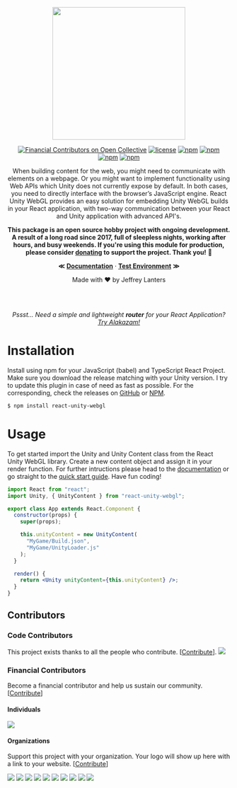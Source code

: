 <div align="center">

<img src="https://raw.githubusercontent.com/elraccoone/react-unity-webgl/master/.github/WIKI/logo.png" height="300px"></br>

[![Financial Contributors on Open Collective](https://opencollective.com/react-unity-webgl/all/badge.svg?style=for-the-badge)](https://opencollective.com/react-unity-webgl) [![license](https://img.shields.io/badge/license-Apache_2.0-red.svg?style=for-the-badge)]()
[![npm](https://img.shields.io/npm/v/react-unity-webgl.svg?style=for-the-badge)]()
[![npm](https://img.shields.io/badge/build-passing-brightgreen.svg?style=for-the-badge)]()
<br/>
[![npm](https://img.shields.io/github/stars/elraccoone/react-unity-webgl.svg?style=for-the-badge)]()
[![npm](https://img.shields.io/npm/dt/react-unity-webgl.svg?style=for-the-badge)]()

When building content for the web, you might need to communicate with elements on a webpage. Or you might want to implement functionality using Web APIs which Unity does not currently expose by default. In both cases, you need to directly interface with the browser’s JavaScript engine. React Unity WebGL provides an easy solution for embedding Unity WebGL builds in your React application, with two-way communication between your React and Unity application with advanced API's.

**This package is an open source hobby project with ongoing development. A result of a long road since 2017, full of sleepless nights, working after hours, and busy weekends. If you're using this module for production, please consider [donating](https://paypal.me/jeffreylanters) to support the project. Thank you!** 🥳

**&Lt;**
[**Documentation**](https://github.com/elraccoone/react-unity-webgl/wiki) &middot;
[**Test Environment**](https://github.com/jeffreylanters/react-unity-webgl-test)
**&Gt;**

Made with &hearts; by Jeffrey Lanters

<br/><br/>

_Pssst... Need a simple and lightweight **router** for your React Application?_ <br/>
[_Try Alakazam!_](https://github.com/elraccoone/alakazam)

</div>

# Installation

Install using npm for your JavaScript (babel) and TypeScript React Project. Make sure you download the release matching with your Unity version. I try to update this plugin in case of need as fast as possible. For the corresponding, check the releases on [GitHub](https://github.com/elraccoone/react-unity-webgl/releases) or [NPM](https://www.npmjs.com/package/react-unity-webgl).

```sh
$ npm install react-unity-webgl
```

# Usage

To get started import the Unity and Unity Content class from the React Unity WebGL library. Create a new content object and assign it in your render function. For further intructions please head to the [documentation](https://github.com/elraccoone/react-unity-webgl/wiki) or go straight to the [quick start guide](https://github.com/elraccoone/react-unity-webgl/wiki/Quick-Start-Guide). Have fun coding!

```jsx
import React from "react";
import Unity, { UnityContent } from "react-unity-webgl";

export class App extends React.Component {
  constructor(props) {
    super(props);

    this.unityContent = new UnityContent(
      "MyGame/Build.json",
      "MyGame/UnityLoader.js"
    );
  }

  render() {
    return <Unity unityContent={this.unityContent} />;
  }
}
```

## Contributors

### Code Contributors

This project exists thanks to all the people who contribute. [[Contribute](CONTRIBUTING.md)].
<a href="https://github.com/elraccoone/react-unity-webgl/graphs/contributors"><img src="https://opencollective.com/react-unity-webgl/contributors.svg?width=890&button=false" /></a>

### Financial Contributors

Become a financial contributor and help us sustain our community. [[Contribute](https://opencollective.com/react-unity-webgl/contribute)]

#### Individuals

<a href="https://opencollective.com/react-unity-webgl"><img src="https://opencollective.com/react-unity-webgl/individuals.svg?width=890"></a>

#### Organizations

Support this project with your organization. Your logo will show up here with a link to your website. [[Contribute](https://opencollective.com/react-unity-webgl/contribute)]

<a href="https://opencollective.com/react-unity-webgl/organization/0/website"><img src="https://opencollective.com/react-unity-webgl/organization/0/avatar.svg"></a>
<a href="https://opencollective.com/react-unity-webgl/organization/1/website"><img src="https://opencollective.com/react-unity-webgl/organization/1/avatar.svg"></a>
<a href="https://opencollective.com/react-unity-webgl/organization/2/website"><img src="https://opencollective.com/react-unity-webgl/organization/2/avatar.svg"></a>
<a href="https://opencollective.com/react-unity-webgl/organization/3/website"><img src="https://opencollective.com/react-unity-webgl/organization/3/avatar.svg"></a>
<a href="https://opencollective.com/react-unity-webgl/organization/4/website"><img src="https://opencollective.com/react-unity-webgl/organization/4/avatar.svg"></a>
<a href="https://opencollective.com/react-unity-webgl/organization/5/website"><img src="https://opencollective.com/react-unity-webgl/organization/5/avatar.svg"></a>
<a href="https://opencollective.com/react-unity-webgl/organization/6/website"><img src="https://opencollective.com/react-unity-webgl/organization/6/avatar.svg"></a>
<a href="https://opencollective.com/react-unity-webgl/organization/7/website"><img src="https://opencollective.com/react-unity-webgl/organization/7/avatar.svg"></a>
<a href="https://opencollective.com/react-unity-webgl/organization/8/website"><img src="https://opencollective.com/react-unity-webgl/organization/8/avatar.svg"></a>
<a href="https://opencollective.com/react-unity-webgl/organization/9/website"><img src="https://opencollective.com/react-unity-webgl/organization/9/avatar.svg"></a>
